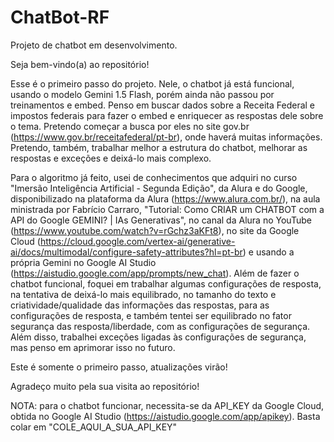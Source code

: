 # ChatBot-RF
Projeto de chatbot em desenvolvimento.

Seja bem-vindo(a) ao repositório!

Esse é o primeiro passo do projeto. Nele, o chatbot já está funcional, usando o modelo Gemini 1.5 Flash, porém ainda não passou por treinamentos e embed.
Penso em buscar dados sobre a Receita Federal e impostos federais para fazer o embed e enriquecer as respostas dele sobre o tema. Pretendo começar a busca por
eles no site gov.br (https://www.gov.br/receitafederal/pt-br), onde haverá muitas informações. Pretendo, também, trabalhar melhor a estrutura do chatbot, melhorar
as respostas e exceções e deixá-lo mais complexo.

Para o algoritmo já feito, usei de conhecimentos que adquiri no curso "Imersão Inteligência Artificial - Segunda Edição", da Alura e do Google, disponibilizado na plataforma da Alura (https://www.alura.com.br/), na aula ministrada por Fabrício Carraro, "Tutorial: Como CRIAR um CHATBOT com a API do Google GEMINI? | IAs Generativas", no canal da Alura no YouTube (https://www.youtube.com/watch?v=rGchz3aKFt8), no site da Google Cloud (https://cloud.google.com/vertex-ai/generative-ai/docs/multimodal/configure-safety-attributes?hl=pt-br) e usando a própria Gemini no Google AI Studio (https://aistudio.google.com/app/prompts/new_chat). 
Além de fazer o chatbot funcional, foquei em trabalhar algumas configurações de resposta, na tentativa de deixá-lo mais equilibrado, no tamanho do texto e criatividade/qualidade das informações das respostas, para as configurações de resposta, e também tentei ser equilibrado no fator segurança das resposta/liberdade, com as configurações de segurança. Além disso, trabalhei exceções ligadas às configurações de segurança, mas penso em aprimorar isso no futuro.

Este é somente o primeiro passo, atualizações virão!

Agradeço muito pela sua visita ao repositório!

NOTA: para o chatbot funcionar, necessita-se da API_KEY da Google Cloud, obtida no Google AI Studio (https://aistudio.google.com/app/apikey). Basta colar em 
"COLE_AQUI_A_SUA_API_KEY"
